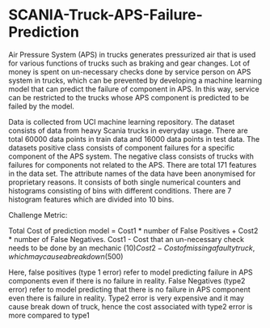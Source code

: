 # SCANIA-Truck-APS-Failure-Prediction
Air Pressure System (APS) in trucks generates pressurized air that is used for various functions of trucks such as braking and gear changes. Lot of money is spent on un-necessary checks done by service person on APS system in trucks, which can be prevented by developing a machine learning model that can predict the failure of component in APS. In this way, service can be restricted to the trucks whose APS component is predicted to be failed by the model.

Data is collected from UCI machine learning repository. The dataset consists of data from heavy Scania trucks in everyday usage. There are total 60000 data points in train data and 16000 data points in test data. The datasets positive class consists of component failures for a specific component of the APS system. The negative class consists of trucks with failures for components not related to the APS. 
There are total 171 features in the data set. The attribute names of the data have been anonymised for proprietary reasons. It consists of both single numerical counters and histograms consisting of bins with different conditions. There are 7 histogram features which are divided into 10 bins. 

Challenge Metric: 

Total Cost of prediction model = Cost1 * number of False Positives + Cost2 * number of False Negatives.
Cost1 - Cost that an un-necessary check needs to be done by an mechanic (10$)
Cost2 - Cost of missing a faulty truck, which may cause a breakdown (500$)

Here, false positives (type 1 error) refer to model predicting failure in APS components even if there is no failure in reality. False Negatives (type2 error) refer to model predicting that there is no failure in APS component even there is failure in reality. Type2 error is very expensive and it may cause break down of truck, hence the cost associated with type2 error is more compared to type1

